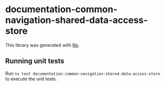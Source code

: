 # documentation-common-navigation-shared-data-access-store

This library was generated with [Nx](https://nx.dev).

## Running unit tests

Run `nx test documentation-common-navigation-shared-data-access-store` to execute the unit tests.
